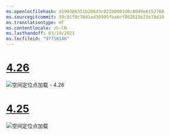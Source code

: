 ```yaml
---
ms.openlocfilehash: d190386351b206d3c022b0981d0c8049e6152768
ms.sourcegitcommit: 59c91f8c70d1ad30995fba6cf862615e25e78d10
ms.translationtype: HT
ms.contentlocale: zh-CN
ms.lasthandoff: 03/19/2021
ms.locfileid: "97718146"
---
```

# <a name="426"></a>[4.26](#tab/426)

![空间定位点加载 - 4.26](../images/local-spatial-anchors-img-03.png)

# <a name="425"></a>[4.25](#tab/425)

![空间定位点加载](../images/unreal-spatialanchors-load.PNG)
